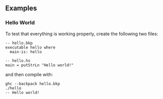## Examples

### Hello World


To test that everything is working properly, create the following two files:

```wiki
-- hello.bkp
executable hello where
  main-is: hello

-- hello.hs
main = putStrLn "Hello world!"
```


and then compile with:

```wiki
ghc --backpack hello.bkp
./hello
-- Hello world!
```
